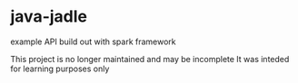 # java-jadle
example API build out with spark framework

This project is no longer maintained and may be incomplete
It was inteded for learning purposes only
